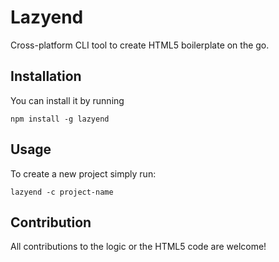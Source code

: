 # Lazyend
Cross-platform CLI tool to create HTML5 boilerplate on the go.

## Installation
You can install it by running
```
npm install -g lazyend
```

## Usage
To create a new project simply run:

```
lazyend -c project-name
```

## Contribution
All contributions to the logic or the HTML5 code are welcome!
